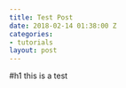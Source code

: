 ```yaml
---
title: Test Post
date: 2018-02-14 01:38:00 Z
categories:
- tutorials
layout: post
---
```


#h1
this is a test